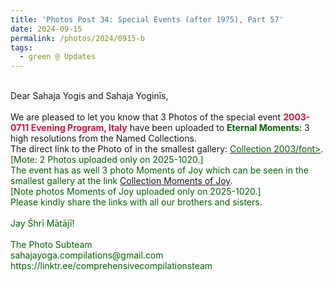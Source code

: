 ```yaml
---
title: 'Photos Post 34: Special Events (after 1975), Part 57'
date: 2024-09-15
permalink: /photos/2024/0915-b
tags:
  - green @ Updates
---
```


<p>
<br>
Dear Sahaja Yogis and Sahaja Yoginīs,<br>
<br>
We are pleased to let you know that 3 Photos of the special event <font color="Crimson"><b>2003-0711 Evening Program, Italy</b></font> have been uploaded to <font color="DarkGreen"><b>Eternal Moments</b></font>: 3 high resolutions from the Named Collections.<br>
The direct link to the Photo of in the smallest gallery: <a href="https://eternalmoments.smugmug.com/Collections/Rosalyn-Anne-Tildesley-Collection/2003"><font color="DarkGreen">Collection 2003/font></a>.<br>
[Mote: 2 Photos uploaded only on 2025-1020.]<br>
The event has as well 3 photo Moments of Joy which can be seen in the smallest gallery at the link <a href="https://eternalmoments.smugmug.com/Collections/Rosalyn-Anne-Tildesley-Collection/Moments-of-Joy"> Collection Moments of Joy</a>.<br>
[Note photos Moments of Joy uploaded only on 2025-1020.]<br>
Please kindly share the links with all our brothers and sisters.<br>
<br>
Jay Śhrī Mātājī!<br>
<br>
The Photo Subteam<br>
sahajayoga.compilations@gmail.com<br>
https://linktr.ee/comprehensivecompilationsteam
</p>